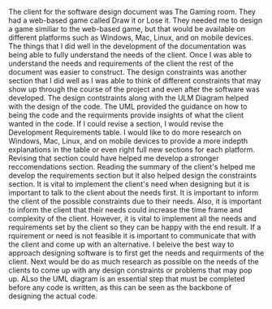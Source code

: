 The client for the software design document was The Gaming room. They had a web-based game called Draw it or Lose it. 
They needed me to design a game similiar to the web-based game, but that would be available on different platforms such as Windows, Mac, Linux, and on mobile devices.
The things that I did well in the development of the documentation was being able to fully understand the needs of the client. Once I was able to understand the needs and requirements of the client the rest of the document was easier to construct.
The design constraints was another section that I did well as I was able to think of different constraints that may show up through the course of the project and even after the software was developed.
The design contstraints along with the ULM Diagram helped with the design of the code. The UML provided the guidance on how to being the code and the requirments provide insights of what the client wanted in the code.
If I could revise a section, I would revise the Development Requirements table. I would like to do more research on Windows, Mac, Linux, and on mobile devices to provide a more indepth explanations in the table or even right full new sections for each platform.
Revising that section could have helped me develop a stronger reccomendations section.
Reading the summary of the client's helped me develop the requirements section but it also helped design the constraints section. It is vital to implement the client's need when designing but it is important to talk to the client about the needs first.
It is important to inform the client of the possible constraints due to their needs. Also, it is important to inform the client that their needs could increase the time frame and complexity of the client. 
However, it is vital to implement all the needs and requirements set by the client so they can be happy with the end result. If a rquirement or need is not feasible it is important to communicate that with the client and come up with an alternative.
I beleive the best way to approach designing software is to first get the needs and requirments of the client. Next would be do as much research as possible on the needs of the clients to come up with any design constraints or problems that may pop up.
ALso the UML diagram is an essential step that must be completed before any code is written, as this can be seen as the backbone of designing the actual code.

